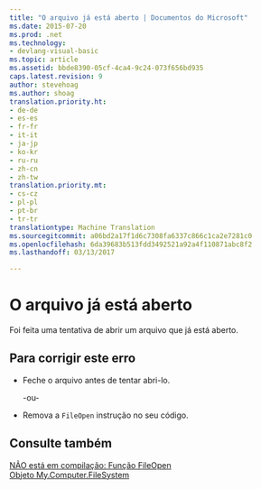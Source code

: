 ```yaml
---
title: "O arquivo já está aberto | Documentos do Microsoft"
ms.date: 2015-07-20
ms.prod: .net
ms.technology:
- devlang-visual-basic
ms.topic: article
ms.assetid: bbde8390-05cf-4ca4-9c24-073f656bd935
caps.latest.revision: 9
author: stevehoag
ms.author: shoag
translation.priority.ht:
- de-de
- es-es
- fr-fr
- it-it
- ja-jp
- ko-kr
- ru-ru
- zh-cn
- zh-tw
translation.priority.mt:
- cs-cz
- pl-pl
- pt-br
- tr-tr
translationtype: Machine Translation
ms.sourcegitcommit: a06bd2a17f1d6c7308fa6337c866c1ca2e7281c0
ms.openlocfilehash: 6da39683b513fdd3492521a92a4f110871abc8f2
ms.lasthandoff: 03/13/2017

---
```

# <a name="the-file-is-already-open"></a>O arquivo já está aberto
Foi feita uma tentativa de abrir um arquivo que já está aberto.  
  
## <a name="to-correct-this-error"></a>Para corrigir este erro  
  
-   Feche o arquivo antes de tentar abri-lo.  
  
     -ou-  
  
-   Remova a `FileOpen` instrução no seu código.  
  
## <a name="see-also"></a>Consulte também  
 [NÃO está em compilação: Função FileOpen](http://msdn.microsoft.com/en-us/0f07e1df-d4ea-44a9-a21c-76aa2e242f81)   
 [Objeto My.Computer.FileSystem](../../visual-basic/language-reference/objects/my-computer-filesystem-object.md)
